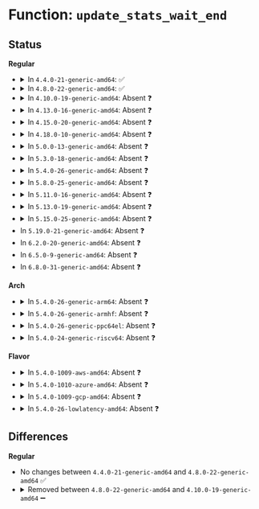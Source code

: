 # Function: <code>update_stats_wait_end</code>

## Status
<b>Regular</b>
<ul>
<li>
<details>
<summary>In <code>4.4.0-21-generic-amd64</code>: ✅</summary>

```c
void update_stats_wait_end(struct cfs_rq * cfs_rq, struct sched_entity * se)
```

```json
{
  "name": "update_stats_wait_end",
  "collision_type": "Unique Static",
  "inline_type": "No",
  "funcs": [
    {
      "addr": 18446744071579584496,
      "name": "update_stats_wait_end",
      "external": false,
      "loc": "kernel/sched/fair.c:761",
      "file": "kernel/sched/fair.c",
      "inline": "seen, unknown",
      "caller_inline": [],
      "caller_func": [
        "kernel/sched/fair.c:dequeue_entity",
        "kernel/sched/fair.c:set_next_entity"
      ]
    }
  ],
  "symbols": [
    {
      "addr": 18446744071579584496,
      "name": "update_stats_wait_end",
      "section": ".text",
      "bind": "STB_LOCAL",
      "size": 216
    }
  ]
}
```
</details>
</li>
<li>
<details>
<summary>In <code>4.8.0-22-generic-amd64</code>: ✅</summary>

```c
void update_stats_wait_end(struct cfs_rq * cfs_rq, struct sched_entity * se)
```

```json
{
  "name": "update_stats_wait_end",
  "collision_type": "Unique Static",
  "inline_type": "No",
  "funcs": [
    {
      "addr": 18446744071579596000,
      "name": "update_stats_wait_end",
      "external": false,
      "loc": "kernel/sched/fair.c:837",
      "file": "kernel/sched/fair.c",
      "inline": "seen, unknown",
      "caller_inline": [],
      "caller_func": [
        "kernel/sched/fair.c:set_next_entity",
        "kernel/sched/fair.c:dequeue_entity"
      ]
    }
  ],
  "symbols": [
    {
      "addr": 18446744071579596000,
      "name": "update_stats_wait_end",
      "section": ".text",
      "bind": "STB_LOCAL",
      "size": 180
    }
  ]
}
```
</details>
</li>
<li>
<details>
<summary>In <code>4.10.0-19-generic-amd64</code>: Absent ❓</summary>

```json
{
  "name": "update_stats_wait_end",
  "collision_type": "Unique Static",
  "inline_type": "Full",
  "funcs": [
    {
      "addr": 18446744071579620233,
      "name": "update_stats_wait_end",
      "external": false,
      "loc": "kernel/sched/fair.c:901",
      "file": "kernel/sched/fair.c",
      "inline": "declared, inlined",
      "caller_inline": [
        "kernel/sched/fair.c:set_next_entity",
        "kernel/sched/fair.c:dequeue_entity"
      ],
      "caller_func": []
    }
  ],
  "symbols": []
}
```
</details>
</li>
<li>
<details>
<summary>In <code>4.13.0-16-generic-amd64</code>: Absent ❓</summary>

```json
{
  "name": "update_stats_wait_end",
  "collision_type": "Unique Static",
  "inline_type": "Full",
  "funcs": [
    {
      "addr": 18446744071579617289,
      "name": "update_stats_wait_end",
      "external": false,
      "loc": "kernel/sched/fair.c:898",
      "file": "kernel/sched/fair.c",
      "inline": "declared, inlined",
      "caller_inline": [
        "kernel/sched/fair.c:set_next_entity",
        "kernel/sched/fair.c:dequeue_entity"
      ],
      "caller_func": []
    }
  ],
  "symbols": []
}
```
</details>
</li>
<li>
<details>
<summary>In <code>4.15.0-20-generic-amd64</code>: Absent ❓</summary>

```json
{
  "name": "update_stats_wait_end",
  "collision_type": "Unique Static",
  "inline_type": "Full",
  "funcs": [
    {
      "addr": 18446744071579635385,
      "name": "update_stats_wait_end",
      "external": false,
      "loc": "kernel/sched/fair.c:878",
      "file": "kernel/sched/fair.c",
      "inline": "declared, inlined",
      "caller_inline": [
        "kernel/sched/fair.c:set_next_entity",
        "kernel/sched/fair.c:dequeue_entity"
      ],
      "caller_func": []
    }
  ],
  "symbols": []
}
```
</details>
</li>
<li>
<details>
<summary>In <code>4.18.0-10-generic-amd64</code>: Absent ❓</summary>

```json
{
  "name": "update_stats_wait_end",
  "collision_type": "Unique Static",
  "inline_type": "Full",
  "funcs": [
    {
      "addr": 18446744071579673372,
      "name": "update_stats_wait_end",
      "external": false,
      "loc": "kernel/sched/fair.c:865",
      "file": "kernel/sched/fair.c",
      "inline": "declared, inlined",
      "caller_inline": [
        "kernel/sched/fair.c:set_next_entity",
        "kernel/sched/fair.c:dequeue_entity"
      ],
      "caller_func": []
    }
  ],
  "symbols": []
}
```
</details>
</li>
<li>
<details>
<summary>In <code>5.0.0-13-generic-amd64</code>: Absent ❓</summary>

```json
{
  "name": "update_stats_wait_end",
  "collision_type": "Unique Static",
  "inline_type": "Full",
  "funcs": [
    {
      "addr": 18446744071579701228,
      "name": "update_stats_wait_end",
      "external": false,
      "loc": "kernel/sched/fair.c:861",
      "file": "kernel/sched/fair.c",
      "inline": "declared, inlined",
      "caller_inline": [
        "kernel/sched/fair.c:set_next_entity",
        "kernel/sched/fair.c:set_next_entity",
        "kernel/sched/fair.c:dequeue_entity",
        "kernel/sched/fair.c:dequeue_entity"
      ],
      "caller_func": []
    }
  ],
  "symbols": []
}
```
</details>
</li>
<li>
<details>
<summary>In <code>5.3.0-18-generic-amd64</code>: Absent ❓</summary>

```json
{
  "name": "update_stats_wait_end",
  "collision_type": "Unique Static",
  "inline_type": "Full",
  "funcs": [
    {
      "addr": 18446744071579745495,
      "name": "update_stats_wait_end",
      "external": false,
      "loc": "kernel/sched/fair.c:893",
      "file": "kernel/sched/fair.c",
      "inline": "declared, inlined",
      "caller_inline": [
        "kernel/sched/fair.c:set_next_entity",
        "kernel/sched/fair.c:set_next_entity",
        "kernel/sched/fair.c:dequeue_entity",
        "kernel/sched/fair.c:dequeue_entity"
      ],
      "caller_func": []
    }
  ],
  "symbols": []
}
```
</details>
</li>
<li>
<details>
<summary>In <code>5.4.0-26-generic-amd64</code>: Absent ❓</summary>

```json
{
  "name": "update_stats_wait_end",
  "collision_type": "Unique Static",
  "inline_type": "Full",
  "funcs": [
    {
      "addr": 18446744071579793415,
      "name": "update_stats_wait_end",
      "external": false,
      "loc": "kernel/sched/fair.c:892",
      "file": "kernel/sched/fair.c",
      "inline": "declared, inlined",
      "caller_inline": [
        "kernel/sched/fair.c:set_next_entity",
        "kernel/sched/fair.c:set_next_entity",
        "kernel/sched/fair.c:dequeue_entity",
        "kernel/sched/fair.c:dequeue_entity"
      ],
      "caller_func": []
    }
  ],
  "symbols": []
}
```
</details>
</li>
<li>
<details>
<summary>In <code>5.8.0-25-generic-amd64</code>: Absent ❓</summary>

```json
{
  "name": "update_stats_wait_end",
  "collision_type": "Unique Static",
  "inline_type": "Full",
  "funcs": [
    {
      "addr": 18446744071579838855,
      "name": "update_stats_wait_end",
      "external": false,
      "loc": "kernel/sched/fair.c:903",
      "file": "kernel/sched/fair.c",
      "inline": "declared, inlined",
      "caller_inline": [
        "kernel/sched/fair.c:set_next_entity",
        "kernel/sched/fair.c:set_next_entity",
        "kernel/sched/fair.c:dequeue_entity",
        "kernel/sched/fair.c:dequeue_entity"
      ],
      "caller_func": []
    }
  ],
  "symbols": []
}
```
</details>
</li>
<li>
<details>
<summary>In <code>5.11.0-16-generic-amd64</code>: Absent ❓</summary>

```json
{
  "name": "update_stats_wait_end",
  "collision_type": "Unique Static",
  "inline_type": "Full",
  "funcs": [
    {
      "addr": 18446744071579831135,
      "name": "update_stats_wait_end",
      "external": false,
      "loc": "kernel/sched/fair.c:901",
      "file": "kernel/sched/fair.c",
      "inline": "declared, inlined",
      "caller_inline": [
        "kernel/sched/fair.c:set_next_entity",
        "kernel/sched/fair.c:set_next_entity",
        "kernel/sched/fair.c:dequeue_entity",
        "kernel/sched/fair.c:dequeue_entity"
      ],
      "caller_func": []
    }
  ],
  "symbols": []
}
```
</details>
</li>
<li>
<details>
<summary>In <code>5.13.0-19-generic-amd64</code>: Absent ❓</summary>

```json
{
  "name": "update_stats_wait_end",
  "collision_type": "Unique Static",
  "inline_type": "Full",
  "funcs": [
    {
      "addr": 18446744071579829915,
      "name": "update_stats_wait_end",
      "external": false,
      "loc": "kernel/sched/fair.c:898",
      "file": "kernel/sched/fair.c",
      "inline": "declared, inlined",
      "caller_inline": [
        "kernel/sched/fair.c:set_next_entity",
        "kernel/sched/fair.c:set_next_entity",
        "kernel/sched/fair.c:dequeue_entity",
        "kernel/sched/fair.c:dequeue_entity"
      ],
      "caller_func": []
    }
  ],
  "symbols": []
}
```
</details>
</li>
<li>
<details>
<summary>In <code>5.15.0-25-generic-amd64</code>: Absent ❓</summary>

```json
{
  "name": "update_stats_wait_end",
  "collision_type": "Unique Static",
  "inline_type": "Full",
  "funcs": [
    {
      "addr": 18446744071579930909,
      "name": "update_stats_wait_end",
      "external": false,
      "loc": "kernel/sched/fair.c:884",
      "file": "kernel/sched/fair.c",
      "inline": "declared, inlined",
      "caller_inline": [
        "kernel/sched/fair.c:set_next_entity",
        "kernel/sched/fair.c:set_next_entity",
        "kernel/sched/fair.c:dequeue_entity",
        "kernel/sched/fair.c:dequeue_entity"
      ],
      "caller_func": []
    }
  ],
  "symbols": []
}
```
</details>
</li>
<li>
In <code>5.19.0-21-generic-amd64</code>: Absent ❓
</li>
<li>
In <code>6.2.0-20-generic-amd64</code>: Absent ❓
</li>
<li>
In <code>6.5.0-9-generic-amd64</code>: Absent ❓
</li>
<li>
In <code>6.8.0-31-generic-amd64</code>: Absent ❓
</li>
</ul>
<b>Arch</b>
<ul>
<li>
<details>
<summary>In <code>5.4.0-26-generic-arm64</code>: Absent ❓</summary>

```json
{
  "name": "update_stats_wait_end",
  "collision_type": "Unique Static",
  "inline_type": "Full",
  "funcs": [
    {
      "addr": 18446603336490967000,
      "name": "update_stats_wait_end",
      "external": false,
      "loc": "kernel/sched/fair.c:892",
      "file": "kernel/sched/fair.c",
      "inline": "declared, inlined",
      "caller_inline": [
        "kernel/sched/fair.c:set_next_entity",
        "kernel/sched/fair.c:set_next_entity",
        "kernel/sched/fair.c:dequeue_entity",
        "kernel/sched/fair.c:dequeue_entity"
      ],
      "caller_func": []
    }
  ],
  "symbols": []
}
```
</details>
</li>
<li>
<details>
<summary>In <code>5.4.0-26-generic-armhf</code>: Absent ❓</summary>

```json
{
  "name": "update_stats_wait_end",
  "collision_type": "Unique Static",
  "inline_type": "Full",
  "funcs": [
    {
      "addr": 3224976468,
      "name": "update_stats_wait_end",
      "external": false,
      "loc": "kernel/sched/fair.c:892",
      "file": "kernel/sched/fair.c",
      "inline": "declared, inlined",
      "caller_inline": [
        "kernel/sched/fair.c:set_next_entity",
        "kernel/sched/fair.c:set_next_entity",
        "kernel/sched/fair.c:dequeue_entity",
        "kernel/sched/fair.c:dequeue_entity"
      ],
      "caller_func": []
    }
  ],
  "symbols": []
}
```
</details>
</li>
<li>
<details>
<summary>In <code>5.4.0-26-generic-ppc64el</code>: Absent ❓</summary>

```json
{
  "name": "update_stats_wait_end",
  "collision_type": "Unique Static",
  "inline_type": "Full",
  "funcs": [
    {
      "addr": 13835058055283830984,
      "name": "update_stats_wait_end",
      "external": false,
      "loc": "kernel/sched/fair.c:892",
      "file": "kernel/sched/fair.c",
      "inline": "declared, inlined",
      "caller_inline": [
        "kernel/sched/fair.c:set_next_entity",
        "kernel/sched/fair.c:set_next_entity",
        "kernel/sched/fair.c:dequeue_entity",
        "kernel/sched/fair.c:dequeue_entity"
      ],
      "caller_func": []
    }
  ],
  "symbols": []
}
```
</details>
</li>
<li>
<details>
<summary>In <code>5.4.0-24-generic-riscv64</code>: Absent ❓</summary>

```json
{
  "name": "update_stats_wait_end",
  "collision_type": "Unique Static",
  "inline_type": "Full",
  "funcs": [
    {
      "addr": 18446743936271585278,
      "name": "update_stats_wait_end",
      "external": false,
      "loc": "kernel/sched/fair.c:892",
      "file": "kernel/sched/fair.c",
      "inline": "declared, inlined",
      "caller_inline": [
        "kernel/sched/fair.c:set_next_entity",
        "kernel/sched/fair.c:set_next_entity",
        "kernel/sched/fair.c:dequeue_entity",
        "kernel/sched/fair.c:dequeue_entity"
      ],
      "caller_func": []
    }
  ],
  "symbols": []
}
```
</details>
</li>
</ul>
<b>Flavor</b>
<ul>
<li>
<details>
<summary>In <code>5.4.0-1009-aws-amd64</code>: Absent ❓</summary>

```json
{
  "name": "update_stats_wait_end",
  "collision_type": "Unique Static",
  "inline_type": "Full",
  "funcs": [
    {
      "addr": 18446744071579769271,
      "name": "update_stats_wait_end",
      "external": false,
      "loc": "kernel/sched/fair.c:892",
      "file": "kernel/sched/fair.c",
      "inline": "declared, inlined",
      "caller_inline": [
        "kernel/sched/fair.c:set_next_entity",
        "kernel/sched/fair.c:set_next_entity",
        "kernel/sched/fair.c:dequeue_entity",
        "kernel/sched/fair.c:dequeue_entity"
      ],
      "caller_func": []
    }
  ],
  "symbols": []
}
```
</details>
</li>
<li>
<details>
<summary>In <code>5.4.0-1010-azure-amd64</code>: Absent ❓</summary>

```json
{
  "name": "update_stats_wait_end",
  "collision_type": "Unique Static",
  "inline_type": "Full",
  "funcs": [
    {
      "addr": 18446744071579699863,
      "name": "update_stats_wait_end",
      "external": false,
      "loc": "kernel/sched/fair.c:892",
      "file": "kernel/sched/fair.c",
      "inline": "declared, inlined",
      "caller_inline": [
        "kernel/sched/fair.c:set_next_entity",
        "kernel/sched/fair.c:set_next_entity",
        "kernel/sched/fair.c:dequeue_entity",
        "kernel/sched/fair.c:dequeue_entity"
      ],
      "caller_func": []
    }
  ],
  "symbols": []
}
```
</details>
</li>
<li>
<details>
<summary>In <code>5.4.0-1009-gcp-amd64</code>: Absent ❓</summary>

```json
{
  "name": "update_stats_wait_end",
  "collision_type": "Unique Static",
  "inline_type": "Full",
  "funcs": [
    {
      "addr": 18446744071579753783,
      "name": "update_stats_wait_end",
      "external": false,
      "loc": "kernel/sched/fair.c:892",
      "file": "kernel/sched/fair.c",
      "inline": "declared, inlined",
      "caller_inline": [
        "kernel/sched/fair.c:set_next_entity",
        "kernel/sched/fair.c:set_next_entity",
        "kernel/sched/fair.c:dequeue_entity",
        "kernel/sched/fair.c:dequeue_entity"
      ],
      "caller_func": []
    }
  ],
  "symbols": []
}
```
</details>
</li>
<li>
<details>
<summary>In <code>5.4.0-26-lowlatency-amd64</code>: Absent ❓</summary>

```json
{
  "name": "update_stats_wait_end",
  "collision_type": "Unique Static",
  "inline_type": "Full",
  "funcs": [
    {
      "addr": 18446744071579801623,
      "name": "update_stats_wait_end",
      "external": false,
      "loc": "kernel/sched/fair.c:892",
      "file": "kernel/sched/fair.c",
      "inline": "declared, inlined",
      "caller_inline": [
        "kernel/sched/fair.c:set_next_entity",
        "kernel/sched/fair.c:set_next_entity",
        "kernel/sched/fair.c:dequeue_entity",
        "kernel/sched/fair.c:dequeue_entity"
      ],
      "caller_func": []
    }
  ],
  "symbols": []
}
```
</details>
</li>
</ul>

## Differences
<b>Regular</b>
<ul>
<li>
No changes between <code>4.4.0-21-generic-amd64</code> and <code>4.8.0-22-generic-amd64</code> ✅
</li>
<li>
<details>
<summary>Removed between <code>4.8.0-22-generic-amd64</code> and <code>4.10.0-19-generic-amd64</code> ➖</summary>

```c
void update_stats_wait_end(struct cfs_rq * cfs_rq, struct sched_entity * se)
```
</details>
</li>
</ul>
